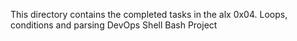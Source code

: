 This directory contains the completed tasks in the alx 0x04. Loops, conditions and parsing
DevOps
Shell
Bash
Project
